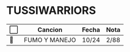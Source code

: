 # TUSSIWARRIORS
| ⬜ | Cancion                                      | Fecha | Nota |                                                    
|----|-----------------------------------------------|------|------|
| 🦄 | FUMO Y MANEJO                                   | 10/24 | 2/88 |     
